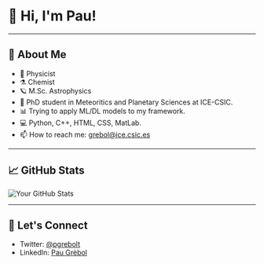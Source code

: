 # 👋 Hi, I'm Pau!

---

## 🚀 About Me
- 🧭 Physicist
- ⚗️ Chemist
- 🪐 M.Sc. Astrophysics
- 🌠 PhD student in Meteoritics and Planetary Sciences at ICE-CSIC.
- 📊 Trying to apply ML/DL models to my framework.
- 💻 Python, C++, HTML, CSS, MatLab.
- 📫 How to reach me: grebol@ice.csic.es

---


## 📈 GitHub Stats

![Your GitHub Stats](https://github-readme-stats.vercel.app/api?username=pgrebolt&show_icons=true&hide_title=true&count_private=true&hide=prs&theme=monokai)

---

## 📣 Let's Connect

- Twitter: [@pgrebolt](https://twitter.com/pgrebolt)
- LinkedIn: [Pau Grèbol](https://www.linkedin.com/in/pau-grebol-tomas)

